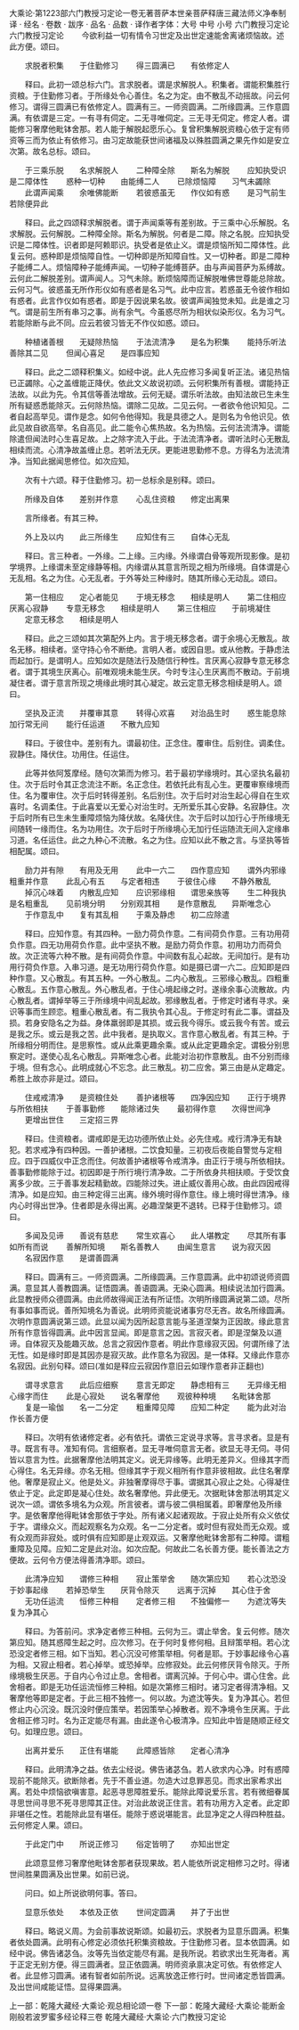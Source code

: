 大乘论·第1223部六门教授习定论一卷无著菩萨本世亲菩萨释唐三藏法师义净奉制译
· 经名 · 卷数 · 跋序
· 品名 · 品数 · 译作者字体：大号 中号 小号
六门教授习定论
六门教授习定论
　　今欲利益一切有情令习世定及出世定速能舍离诸烦恼故。述此方便。颂曰。

　　求脱者积集　　于住勤修习
　　得三圆满已　　有依修定人

　　释曰。此初一颂总标六门。言求脱者。谓是求解脱人。积集者。谓能积集胜行资粮。于住勤修习者。于所缘处令心善住。名之为定。由不散乱不动摇故。问云何修习。谓得三圆满已有依修定人。圆满有三。一师资圆满。二所缘圆满。三作意圆满。有依谓是三定。一有寻有伺定。二无寻唯伺定。三无寻无伺定。修定人者。谓能修习奢摩他毗钵舍那。若人能于解脱起愿乐心。复曾积集解脱资粮心依于定有师资等三而为依止有依修习。由习定故能获世间诸福及以殊胜圆满之果先作如是安立次第。故名总标。颂曰。

　　于三乘乐脱　　名求解脱人
　　二种障全除　　斯名为解脱
　　应知执受识　　是二障体性
　　惑种一切种　　由能缚二人
　　已除烦恼障　　习气未蠲除
　　此谓声闻乘　　余唯佛能断
　　若彼惑虽无　　作仪如有惑
　　是习气前生　　若除便异此

　　释曰。此之四颂释求解脱者。谓于声闻乘等有差别故。于三乘中心乐解脱。名求解脱。云何解脱。二种障全除。斯名为解脱。何者是二障。除之名脱。应知执受识是二障体性。识者即是阿赖耶识。执受者是依止义。谓是烦恼所知二障体性。此复云何。惑种即是烦恼障自性。一切种即是所知障自性。又一切种者。即是二障种子能缚二人。烦恼障种子能缚声闻。一切种子能缚菩萨。由与声闻菩萨为系缚故。云何此二解脱差别。谓声闻人。习气未除。断烦恼障而证解脱唯佛世尊能总除故。云何习气。彼惑虽无所作形仪如有惑者是名习气。此中应言。若惑虽无令彼作相如有惑者。此言作仪如有惑者。即是于因说果名故。彼谓声闻独觉未知。此是谁之习气。谓是前生所有串习之事。尚有余气。今虽惑尽所为相状似染形仪。名为习气。若能除断与此不同。应云若彼习皆无不作仪如惑。颂曰。

　　种植诸善根　　无疑除热恼
　　于法流清净　　是名为积集
　　能持乐听法　　善除其二见
　　但闻心喜足　　是四事应知

　　释曰。此之二颂释积集义。如经中说。此人先应修习多闻复听正法。诸见热恼已正蠲除。心之盖缠能正降伏。依此文义故说初颂。云何积集所有善根。谓能持正法故。以此为先。令其信等善法增故。云何无疑。谓乐听法故。由知法故已生未生所有疑惑悉能除灭。云何除热恼。谓除二见故。二见云何。一者欲令他识知见。二者自起高举见。谓作是念。如何令他得知。我是具德之人。是则名为令他识见。依此见故自欲高举。名自高见。此二能令心焦热故。名为热恼。云何法流清净。谓能除遣但闻法时心生喜足故。上之除字流入于此。于法流清净者。谓听法时心无散乱相续而流。心清净故盖缠止息。若听法无厌。更能进思勤修不息。方得名为法流清净。当知此据闻思修位。如次应知。

　　次有十六颂。释于住勤修习。初一总标余是别释。颂曰。

　　所缘及自体　　差别并作意
　　心乱住资粮　　修定出离果

　　言所缘者。有其三种。

　　外上及以内　　此三所缘生
　　应知住有三　　自体心无乱

　　释曰。言三种者。一外缘。二上缘。三内缘。外缘谓白骨等观所现影像。是初学境界。上缘谓未至定缘静等相。内缘谓从其意言所现之相为所缘境。自体谓是心无乱相。名之为住。心无乱者。于外等处三种缘时。随其所缘心无动乱。颂曰。

　　第一住相应　　定心者能见
　　于境无移念　　相续是明人
　　第二住相应　　厌离心寂静
　　专意无移念　　相续是明人
　　第三住相应　　于前境凝住
　　定意无移念　　相续是明人

　　释曰。此之三颂如其次第配外上内。言于境无移念者。谓于余境心无散乱。故名无移。相续者。坚守持心令不断绝。言明人者。或因自思。或从他教。于静虑法而起加行。是谓明人。应知如次是随法行及随信行种性。言厌离心寂静专意无移念者。谓于其境生厌离心。前唯观境未能生厌。今时专注心生厌离而不散动。于前境凝住者。谓于意言所现之境缘此境时其心凝定。故云定意无移念相续是明人。颂曰。

　　坚执及正流　　并覆审其意
　　转得心欢喜　　对治品生时
　　惑生能息除　　加行常无间
　　能行任运道　　不散九应知

　　释曰。于彼住中。差别有九。谓最初住。正念住。覆审住。后别住。调柔住。寂静住。降伏住。功用住。任运住。

　　此等并依阿笈摩经。随句次第而为修习。若于最初学缘境时。其心坚执名最初住。次于后时令其正念流注不断。名正念住。若依托此有乱心生。更覆审察缘境而住。名为覆审住。次于后时转得差别。名后别住。次于后时对治生起心得自在生欢喜时。名调柔住。于此喜爱以无爱心对治生时。无所爱乐其心安静。名寂静住。次于后时所有已生未生重障烦恼为降伏故。名降伏住。次于后时以加行心于所缘境无间随转一缘而住。名为功用住。次于后时于所缘境心无加行任运随流无间入定缘串习道。名任运住。此之九种心不流散。名之为住。应知以此不散之言。与坚执等皆相配属。颂曰。

　　励力并有隙　　有用及无用
　　此中一六二　　四作意应知
　　谓外内邪缘　　粗重并作意
　　此乱心有五　　与定者相违
　　于彼住心缘　　不静外散乱
　　掉沉心味着　　内散乱应知
　　应识邪缘相　　谓思亲族等
　　生二种我执　　是名粗重乱
　　见前境分明　　分别观其相
　　是作意散乱　　异斯唯念心
　　于作意乱中　　复有其乱相
　　于乘及静虑　　初二应除遣

　　释曰。应知作意。有其四种。一励力荷负作意。二有间荷负作意。三有功用荷负作意。四无功用荷负作意。此中坚执不散。是励力荷负作意。初用功力而荷负故。次正流等六种不散。是有间荷负作意。中间数有乱心起故。无间加行。是有功用行荷负作意。入串习道。是无功用行荷负作意。如是摄已谓一六二。应知即是四种作意。又心散乱。有其五种。一外心散乱。二内心散乱。三邪缘心散乱。四粗重心散乱。五作意心散乱。外心散乱者。于住心境起缘之时。遂缘余事心流散故。内心散乱者。谓掉举等三于所缘境中间乱起故。邪缘散乱者。于修定时诸有寻求。亲识等事而生顾恋。粗重心散乱者。有二我执令其心乱。于修定时有此二事。谓益及损。若身安隐名之为益。身体羸弱即是其损。或云我今得乐。或云我今有苦。或云是我之乐。或云是我之苦。此中我者。是执取义。言作意心散乱者。有其三种。于所缘相分明而住。是思察性。或从此乘更趣余乘。或从此定更趣余定。谓极分别思察定时。遂使心乱名心散乱。异斯唯念心者。此能对治初作意散乱。由不分别而缘于境。但有念心。此明成就心不忘念。此三散乱。初二应舍。第三由是从定趣定。希胜上故亦非是过。颂曰。

　　住戒戒清净　　是资粮住处
　　善护诸根等　　四净因应知
　　正行于境界　　与所依相扶
　　于善事勤修　　能除诸过失
　　最初得作意　　次得世间净
　　更增出世住　　三定招三界

　　释曰。住资粮者。谓戒即是无边功德所依止处。必先住戒。戒行清净无有缺犯。若求戒净有四种因。一善护诸根。二饮食知量。三初夜后夜能自警觉与定相应。四于四威仪中正念而住。何故善护诸根等令戒清净。由正行于境与所依相扶。善事勤修能除于过。初因即是于所行境行清净故。二于所依身共相扶顺。于受饮食离多少故。三于善事发起精勤故。四能除过失。进止威仪善用心故。由此四因戒得清净。如是应知。由三种定得三出离。缘外境时得作意住。缘上境时得世清净。缘内心时得出世净。住者即是永得出离。必趣涅槃更不退转。已释于住勤修习。颂曰。

　　多闻及见谛　　善说有慈悲
　　常生欢喜心　　此人堪教定
　　尽其所有事　　如所有而说
　　善解所知境　　斯名善教人
　　由闻生意言　　说为寂灭因
　　名寂因作意　　是谓善圆满

　　释曰。圆满有三。一师资圆满。二所缘圆满。三作意圆满。此中初颂说师资圆满。意显其人善教圆满。证悟圆满。善语圆满。无染心圆满。相续说法加行圆满。此显教授师众德圆满。由此师故得闻正法有所证悟。次明所缘圆满说第二颂。尽所有事如事而说。善所知境名为善说。此明师资能说诸事穷尽无吝。故名所缘圆满。次明作意圆满说第三颂。此显以闻为因所起意言能与圣道涅槃为正因故。缘此意言所有作意皆得圆满。此中因言显闻。即是意言之因。言寂灭者。即是涅槃及以道谛。自体寂灭及能趣灭故。总言之寂因作意者。明此作意缘寂灭因。何谓所缘了法无性。如是缘时即是其因亦是寂灭故。此作意名为寂因。是一体释。又缘此作意亦名寂因。此别句释。颂曰(准如是释应云寂因作意旧云如理作意者非正翻也)

　　谓寻求意言　　此后应细察
　　意言无即定　　静虑相有三
　　无异缘无相　　心缘字而住
　　此是心寂处　　说名奢摩他
　　观彼种种境　　名毗钵舍那
　　复是一瑜伽　　名一二分定
　　粗重障见障　　应知二种定
　　能为此对治　　作长善方便

　　释曰。次明有依诸修定者。必有依托。谓依三定说寻求等。言寻求者。显是有寻。既言有寻。准知有伺。言细察者。显无寻唯伺意言无者。欲显无寻无伺。寻伺皆以意言为性。此据奢摩他法明其定义。说无异缘等。此明无差异义。但缘其字而心得住。名无异缘。亦名无相。但缘其字于观义相所有作意非彼相故。此住名奢摩他。奢摩是寂止义。他是处义。非独奢摩得尽于事。谓据其心寂止之处。心得凝住依止于定。此定即是凝心住处。故名奢摩他。异此便无。次据毗钵舍那法明其定义说次一颂。谓依多境名为众观。所言彼者。谓与彼二俱相属着。即奢摩他及所缘字。是依奢摩他得毗钵舍那依于字处。所有诸义起诸观故。于寂止处所有众义依仗于字。谓缘众义。而起观察名为众观。名一二分定者。或时但有寂处而无众观。或有众观而非寂处。或时俱有应知即是止观双运。又奢摩他毗钵舍那有二种障。谓粗重障及见障。应知二定是此对治。如次应配。何故此二名长善方便。能长善法之方便故。云何令方便法得善清净耶。颂曰。

　　此清净应知　　谓修三种相
　　寂止策举舍　　随次第应知
　　若心沈恐没　　于妙事起缘
　　若掉恐举生　　厌背令除灭
　　远离于沉掉　　其心住于舍
　　无功任运流　　恒修三种相
　　定者修三相　　不独偏修一
　　为遮沈等失　　复为净其心

　　释曰。为答前问。求净定者修三种相。云何为三。谓止举舍。复云何修。随次第应知。随其惑障生起之时。应次修习。在于何时复修何相。且辩策举相。若心沈恐没定者修三相。如下当知。若心沉没可修策举相。何者是耶。于妙事起缘令心喜为相。又寂止相者。若心掉举。或恐掉举。应修寂处。此云何修厌背令除灭。于所缘境极生厌恶。于自内心令过止息。舍相者。谓离沉掉。于何心中。谓心住舍。此舍相者。即是无功任运流恒修三种相。如是次第修三相时。诸习定者得清净相。又奢摩他等即是定者。于此三相不独修一。何以故。为遮沈等失。复为净其心。若但修止内心沉没。既沉没时便应策举。若因策举心掉散者。观不净境令生厌离。于此舍相正修习时。名为正定能尽有漏。由此遂令心极清净。应知此中皆是随顺正经文句。如理应思。颂曰。

　　出离并爱乐　　正住有堪能
　　此障惑皆除　　定者心清净

　　释曰。此明清净之益。依去尘经说。佛告诸苾刍。若人欲求内心净。时有惑障现前不能除灭。欲断除者。先于不善业道。勿造大过息罪恶见。而求出家希求出离。若处中烦恼欲嗔害意。起恶寻思障胜爱乐。能除此障说爱乐言。若有微细眷属寻思世间寻思不死寻思障其正住。对治此故说正住言。若有功用方入定者。此定即非堪任之性。若能除此显有堪任。能除于惑说堪能言。此显净定之人得四种胜益。云何修定人果。颂曰。

　　于此定门中　　所说正修习
　　俗定皆明了　　亦知出世定

　　此颂意显修习奢摩他毗钵舍那者获现果故。若人能依所说定相修习之时。得诸世间胜果圆满及出世果。如前已说。

　　问曰。如上所说欲明何事。答曰。

　　显意乐依处　　本依及正依
　　世间定圆满　　并了于出世

　　释曰。略说义周。为会前事故说斯颂。如最初云。求脱者为显意乐圆满。积集者依处圆满。此明有心修定必须依托积集资粮故。于住勤修习者。显本依圆满。如经中说。佛告诸苾刍。汝等先当依定能尽有漏。是我所说。若欲求出生死海者。离于正定无别方便。得三圆满者。显正依圆满。明师资承禀决定可依。有依修定人者。此显修习圆满。诸有智者如前所说。远离放逸正修行时。世间诸定悉皆圆满。及出世间咸能证悟。显得果圆满。

上一部：乾隆大藏经·大乘论·观总相论颂一卷
下一部：乾隆大藏经·大乘论·能断金刚般若波罗蜜多经论释三卷
乾隆大藏经·大乘论·六门教授习定论
